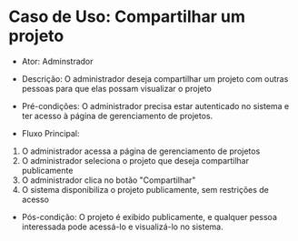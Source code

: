 # Caso de Uso: Compartilhar um projeto

* Ator: Adminstrador

* Descrição: O administrador deseja compartilhar um projeto com outras pessoas para que elas possam visualizar o projeto

* Pré-condições:
O administrador precisa estar autenticado no sistema e ter acesso à página de gerenciamento de projetos.

* Fluxo Principal:
1. O administrador acessa a página de gerenciamento de projetos
2. O administrador seleciona o projeto que deseja compartilhar publicamente
3. O administrador clica no botão "Compartilhar"
4. O sistema disponibiliza o projeto publicamente, sem restrições de acesso

* Pós-condição:
O projeto é exibido publicamente, e qualquer pessoa interessada pode acessá-lo e visualizá-lo no sistema.
